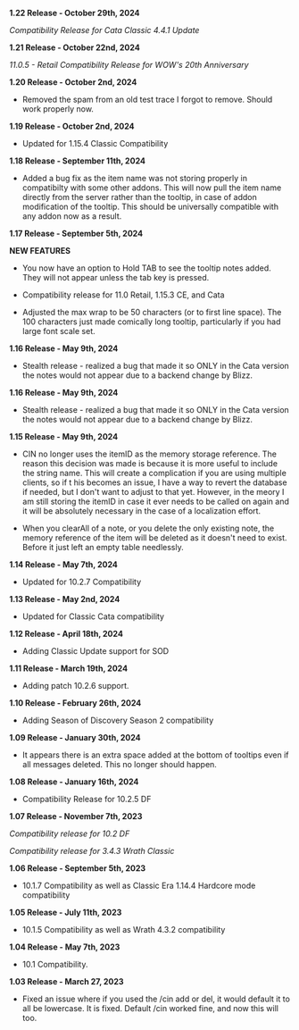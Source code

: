 **1.22 Release - October 29th, 2024**

*Compatibility Release for Cata Classic 4.4.1 Update*

**1.21 Release - October 22nd, 2024**

*11.0.5 - Retail Compatibility Release for WOW's 20th Anniversary*

**1.20 Release - October 2nd, 2024**

* Removed the spam from an old test trace I forgot to remove. Should work properly now.

**1.19 Release - October 2nd, 2024**

* Updated for 1.15.4 Classic Compatibility

**1.18 Release - September 11th, 2024**

* Added a bug fix as the item name was not storing properly in compatibilty with some other addons. This will now pull the item name directly from the server rather than the tooltip, in case of addon modification of the tooltip. This should be universally compatible with any addon now as a result.

**1.17 Release - September 5th, 2024**

**NEW FEATURES**

* You now have an option to Hold TAB to see the tooltip notes added. They will not appear unless the tab key is pressed.

* Compatibility release for 11.0 Retail, 1.15.3 CE, and Cata

* Adjusted the max wrap to be 50 characters (or to first line space). The 100 characters just made comically long tooltip, particularly if you had large font scale set.


**1.16 Release - May 9th, 2024**

* Stealth release - realized a bug that made it so ONLY in the Cata version the notes would not appear due to a backend change by Blizz.

**1.16 Release - May 9th, 2024**

* Stealth release - realized a bug that made it so ONLY in the Cata version the notes would not appear due to a backend change by Blizz.

**1.15 Release - May 9th, 2024**

* CIN no longer uses the itemID as the memory storage reference. The reason this decision was made is because it is more useful to include the string name. This will create a complication if you are using multiple clients, so if t his becomes an issue, I have a way to revert the database if needed, but I don't want to adjust to that yet. However, in the meory I am still storing the itemID in case it ever needs to be called on again and it will be absolutely necessary in the case of a localization effort.

* When you clearAll of a note, or you delete the only existing note, the memory reference of the item will be deleted as it doesn't need to exist. Before it just left an empty table needlessly.

**1.14 Release - May 7th, 2024**

* Updated for 10.2.7 Compatibility

**1.13 Release - May 2nd, 2024**

* Updated for Classic Cata compatibility

**1.12 Release - April 18th, 2024**

* Adding Classic Update support for SOD

**1.11 Release - March 19th, 2024**

* Adding patch 10.2.6 support.

**1.10 Release - February 26th, 2024**

* Adding Season of Discovery Season 2 compatibility

**1.09 Release - January 30th, 2024**

* It appears there is an extra space added at the bottom of tooltips even if all messages deleted. This no longer should happen.

**1.08 Release - January 16th, 2024**

* Compatibility Release for 10.2.5 DF

**1.07 Release - November 7th, 2023**

*Compatibility release for 10.2 DF*

*Compatibility release for 3.4.3 Wrath Classic*

**1.06 Release - September 5th, 2023**

* 10.1.7 Compatibility as well as Classic Era  1.14.4 Hardcore mode compatibility

**1.05 Release - July 11th, 2023**

* 10.1.5 Compatibility as well as Wrath 4.3.2 compatibility

**1.04 Release - May 7th, 2023**

* 10.1 Compatibility.

**1.03 Release - March 27, 2023**

* Fixed an issue where if you used the /cin add or del, it would default it to all be lowercase. It is fixed. Default /cin worked fine, and now this will too.